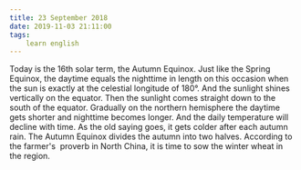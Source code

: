 ```yaml
---
title: 23 September 2018
date: 2019-11-03 21:11:00
tags:
    learn english
---
```


Today is the 16th solar term, the Autumn Equinox. Just like the Spring Equinox, the daytime equals the nighttime in length on this occasion when the sun is exactly at the celestial longitude of 180°. And the sunlight shines vertically on the equator. Then the sunlight comes straight down to the south of the equator. Gradually on the northern hemisphere the daytime gets shorter and nighttime becomes longer. And the daily temperature will decline with time. As the old saying goes, it gets colder after each autumn rain. The Autumn Equinox divides the autumn into two halves. According to the farmer's  proverb in North China, it is time to sow the winter wheat in the region. 